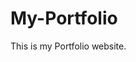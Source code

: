 # My-Portfolio
This is my Portfolio website.
           
             
            
                     
            
        
          
         
           
         
          
      
     
 
 
 
 
